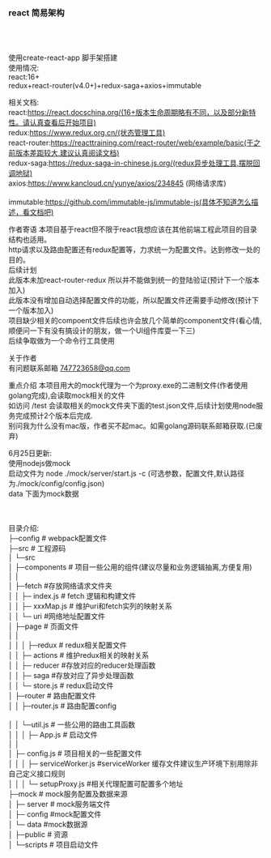 <h3>react 简易架构</h3><br/>
<br/>
<br/>
使用create-react-app 脚手架搭建<br/>
使用情况:<br/>
  react:16+<br/>
  redux+react-router(v4.0+)+redux-saga+axios+immutable<br/>

相关文档:<br/>
  react:https://react.docschina.org/(16+版本生命周期略有不同，以及部分新特性。请认真查看后开始项目)<br/>
  redux:https://www.redux.org.cn/(状态管理工具)<br/>
  react-router:https://reacttraining.com/react-router/web/example/basic(于之前版本差距较大,建议认真阅读文档)<br/>
  redux-saga:https://redux-saga-in-chinese.js.org/(redux异步处理工具,摆脱回调地狱)<br/>
  axios:https://www.kancloud.cn/yunye/axios/234845 (网络请求库) <br/>  
  immutable:https://github.com/immutable-js/immutable-js(具体不知道怎么描述，看文档吧)<br/>

作者寄语
  本项目基于react但不限于react我想应该在其他前端工程此项目的目录结构也适用。<br/>
  http请求以及路由配置还有redux配置等，力求统一为配置文件。达到修改一处的目的。<br/>
  后续计划<br/>
   此版本未加react-router-redux 所以并不能做到统一的登陆验证(预计下一个版本加入)<br/>
   此版本没有增加自动选择配置文件的功能，所以配置文件还需要手动修改(预计下一个版本加入)<br/>
   项目缺少相关的compoent文件后续也许会放几个简单的component文件(看心情,顺便问一下有没有搞设计的朋友，做一个UI组件库耍一下三)<br/>
   后续争取做为一个命令行工具使用 <br/>
    
关于作者     
  有问题联系邮箱 747723658@qq.com<br/>
  
重点介绍
 本项目用大的mock代理为一个为proxy.exe的二进制文件(作者使用golang完成),会读取mock相关的文件<br/>
 如访问 /test 会读取相关的mock文件夹下面的test.json文件,后续计划使用node服务完成预计2个版本后完成.<br/>
 别问我为什么没有mac版，作者买不起mac。如需golang源码联系邮箱获取.(已废弃)<br/>
 
 6月25日更新:<br/>
 使用nodejs做mock<br/>
 启动文件为 node ./mock/server/start.js -c (可选参数，配置文件,默认路径为./mock/config/config.json)<br/>
 data 下面为mock数据   <br/>
 <br/>
 <br/>
 

  
目录介绍:<br/>
  ├─config # webpack配置文件<br/>
  ├─src # 工程源码<br/>
  │  └─src<br/>
  │      ├─components # 项目一些公用的组件(建议尽量和业务逻辑抽离,方便复用)<br/>
  │      │  
  │      ├─fetch #存放网络请求文件夹<br/>
  │      │     ├─ index.js # fetch 逻辑和构建文件<br/>
  │      │     ├─ xxxMap.js # 维护uri和fetch实列的映射关系<br/>
  │      │     └─ uri #网络地址配置文件<br/>
  │      ├─page # 页面文件<br/>
  │      │  
  │      │
  │      ├─redux # redux相关配置文件<br/>
  │      │    ├─ actions # 维护redux相关的映射关系<br/>
  │      │    ├─ reducer #存放对应的reducer处理函数<br/>
  │      │    ├─ saga  #存放对应了异步处理函数<br/>
  │      │    └─ store.js # redux启动文件<br/>
  │      ├─router # 路由配置文件<br/>
  │      │    ├─router.js # 路由配置config  <br/>       
  │      │    └─util.js # 一些公用的路由工具函数<br/>
  │      │ 
  │      ├─ App.js # 启动文件<br/>
  │      │  
  │      ├─ config.js # 项目相关的一些配置文件<br/>
  │      │
  │      ├─ serviceWorker.js #serviceWorker 缓存文件建议生产环境下别用除非自己定义接口规则<br/> 
  │      │
  │      └─ setupProxy.js #相关代理配置可配置多个地址<br/>
  ├─mock # mock服务配置及数据来源<br/>
  │   ├─ server # mock服务端文件<br/>
  │   ├─ config #mock配置文件<br/>
  │   └─ data #mock数据源<br/> 
  │
  ├─public # 资源<br/>
  │
  └─scripts # 项目启动文件   <br/>  
  
  
  